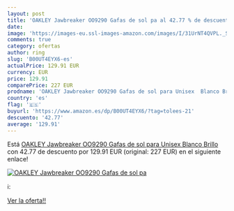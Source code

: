 ```yaml
---
layout: post
title: 'OAKLEY Jawbreaker OO9290 Gafas de sol pa al 42.77 % de descuento'
date: 
image: 'https://images-eu.ssl-images-amazon.com/images/I/31UrNT4QVPL._SL200_.jpg'
comments: true
category: ofertas
author: ring
slug: 'B00UT4EYX6-es'
actualPrice: 129.91 EUR
currency: EUR
price: 129.91
comparePrice: 227 EUR
prodname: 'OAKLEY Jawbreaker OO9290 Gafas de sol para Unisex  Blanco Brillo'
country: 'es'
flag: '🇪🇸'
buyurl: 'https://www.amazon.es/dp/B00UT4EYX6/?tag=tolees-21'
descuento: '42.77'
average: '129.91'
---
```


Está [OAKLEY Jawbreaker OO9290 Gafas de sol para Unisex  Blanco Brillo](https://www.amazon.es/dp/B00UT4EYX6/?tag=tolees-21) con 42.77 de descuento por 129.91 EUR (original: 227 EUR) en el siguiente enlace!

[![OAKLEY Jawbreaker OO9290 Gafas de sol pa](https://images-eu.ssl-images-amazon.com/images/I/31UrNT4QVPL._SL200_.jpg)](https://www.amazon.es/dp/B00UT4EYX6/?tag=tolees-21)

ℹ️:


[Ver la oferta!!](https://www.amazon.es/dp/B00UT4EYX6/?tag=tolees-21)
